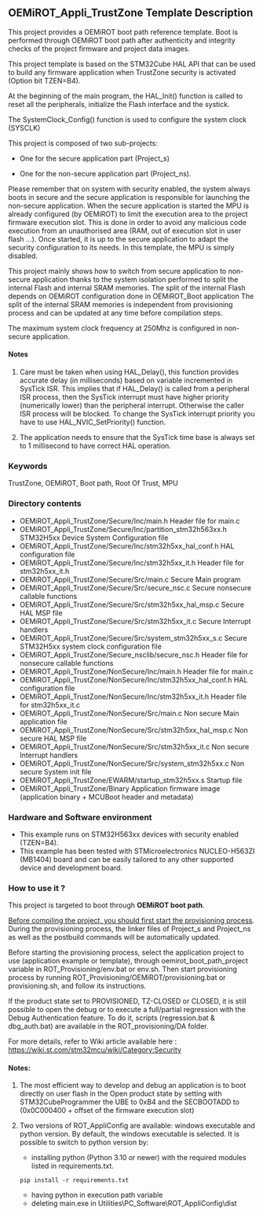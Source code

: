 ## <b>OEMiROT_Appli_TrustZone Template Description</b>

This project provides a OEMiROT boot path reference template. Boot is performed through OEMiROT boot path after authenticity and integrity checks of the project firmware and project data
images.

This project template is based on the STM32Cube HAL API that can be used
to build any firmware application when TrustZone security is activated (Option bit TZEN=B4).

At the beginning of the main program, the HAL_Init() function is called to reset
all the peripherals, initialize the Flash interface and the systick.

The SystemClock_Config() function is used to configure the system clock (SYSCLK)

This project is composed of two sub-projects:

- One for the secure application part (Project_s)

- One for the non-secure application part (Project_ns).


Please remember that on system with security enabled, the system always boots in secure and
the secure application is responsible for launching the non-secure application. When the secure application is started the MPU
is already configured (by OEMiROT) to limit the execution area to the project firmware execution slot. This is done in order to avoid
any malicious code execution from an unauthorised area (RAM, out of execution slot in user flash ...). Once started, it is up to the secure
application to adapt the security configuration to its needs. In this template, the MPU is simply disabled.

This project mainly shows how to switch from secure application to non-secure application
thanks to the system isolation performed to split the internal Flash and internal SRAM memories.
The split of the internal Flash depends on OEMiROT configuration done in OEMiROT_Boot application
The split of the internal SRAM memories is independent from provisioning process and can be updated
at any time before compilation steps.

The maximum system clock frequency at 250Mhz is configured in non-secure application.

#### <b>Notes</b>

 1. Care must be taken when using HAL_Delay(), this function provides accurate delay (in milliseconds)
    based on variable incremented in SysTick ISR. This implies that if HAL_Delay() is called from
    a peripheral ISR process, then the SysTick interrupt must have higher priority (numerically lower)
    than the peripheral interrupt. Otherwise the caller ISR process will be blocked.
    To change the SysTick interrupt priority you have to use HAL_NVIC_SetPriority() function.

 2. The application needs to ensure that the SysTick time base is always set to 1 millisecond
    to have correct HAL operation.

### <b>Keywords</b>

TrustZone, OEMiROT, Boot path, Root Of Trust, MPU

### <b>Directory contents</b>

  - OEMiROT_Appli_TrustZone/Secure/Inc/main.h                  Header file for main.c
  - OEMiROT_Appli_TrustZone/Secure/Inc/partition_stm32h563xx.h STM32H5xx Device System Configuration file
  - OEMiROT_Appli_TrustZone/Secure/Inc/stm32h5xx_hal_conf.h    HAL configuration file
  - OEMiROT_Appli_TrustZone/Secure/Inc/stm32h5xx_it.h          Header file for stm32h5xx_it.h
  - OEMiROT_Appli_TrustZone/Secure/Src/main.c                  Secure Main program
  - OEMiROT_Appli_TrustZone/Secure/Src/secure_nsc.c            Secure nonsecure callable functions
  - OEMiROT_Appli_TrustZone/Secure/Src/stm32h5xx_hal_msp.c     Secure HAL MSP file
  - OEMiROT_Appli_TrustZone/Secure/Src/stm32h5xx_it.c          Secure Interrupt handlers
  - OEMiROT_Appli_TrustZone/Secure/Src/system_stm32h5xx_s.c    Secure STM32H5xx system clock configuration file
  - OEMiROT_Appli_TrustZone/Secure_nsclib/secure_nsc.h         Header file for nonsecure callable functions
  - OEMiROT_Appli_TrustZone/NonSecure/Inc/main.h               Header file for main.c
  - OEMiROT_Appli_TrustZone/NonSecure/Inc/stm32h5xx_hal_conf.h HAL configuration file
  - OEMiROT_Appli_TrustZone/NonSecure/Inc/stm32h5xx_it.h       Header file for stm32h5xx_it.c
  - OEMiROT_Appli_TrustZone/NonSecure/Src/main.c               Non secure Main application file
  - OEMiROT_Appli_TrustZone/NonSecure/Src/stm32h5xx_hal_msp.c  Non secure HAL MSP file
  - OEMiROT_Appli_TrustZone/NonSecure/Src/stm32h5xx_it.c       Non secure Interrupt handlers
  - OEMiROT_Appli_TrustZone/NonSecure/Src/system_stm32h5xx.c   Non secure System init file
  - OEMiROT_Appli_TrustZone/EWARM/startup_stm32h5xx.s          Startup file
  - OEMiROT_Appli_TrustZone/Binary                             Application firmware image (application binary + MCUBoot header and metadata)

### <b>Hardware and Software environment</b>

  - This example runs on STM32H563xx devices with security enabled (TZEN=B4).
  - This example has been tested with STMicroelectronics NUCLEO-H563ZI (MB1404)
    board and can be easily tailored to any other supported device
    and development board.

### <b>How to use it ?</b>

This project is targeted to boot through <b>OEMiROT boot path</b>.

<u>Before compiling the project, you should first start the provisioning process</u>. During the provisioning process, the linker files
of Project_s and Project_ns as well as the postbuild commands will be automatically updated.

Before starting the provisioning process, select the application project to use (application example or template),
through oemirot_boot_path_project variable in ROT_Provisioning/env.bat or env.sh.
Then start provisioning process by running ROT_Provisioning/OEMiROT/provisioning.bat or provisioning.sh, and follow its instructions.

If the product state set to PROVISIONED, TZ-CLOSED or CLOSED, it is still possible to open the debug or to execute a full/partial regression
with the Debug Authentication feature. To do it, scripts (regression.bat & dbg_auth.bat) are available in the ROT_provisioning/DA folder.

For more details, refer to Wiki article available here : https://wiki.st.com/stm32mcu/wiki/Category:Security

#### <b>Notes:</b>

  1. The most efficient way to develop and debug an application is to boot directly on user flash in the Open product state by setting with
     STM32CubeProgrammer the UBE to 0xB4 and the SECBOOTADD to (0x0C000400 + offset of the firmware execution slot)

  2. Two versions of ROT_AppliConfig are available: windows executable and python version. By default, the windows executable is selected. It
     is possible to switch to python version by:
        - installing python (Python 3.10 or newer) with the required modules listed in requirements.txt.
        ```
        pip install -r requirements.txt
        ```
        - having python in execution path variable
        - deleting main.exe in Utilities\PC_Software\ROT_AppliConfig\dist




